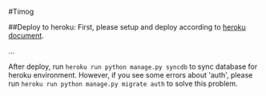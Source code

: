 #Timog

##Deploy to heroku:
First, please setup and deploy according to [heroku document](https://devcenter.heroku.com/articles/getting-started-with-django).

...

After deploy, run `heroku run python manage.py syncdb` to sync database for heroku environment. However, if you see some errors about 'auth', please run `heroku run python manage.py migrate auth` to solve this problem.

